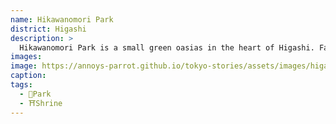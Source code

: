```yaml
---
name: Hikawanomori Park
district: Higashi
description: >
  Hikawanomori Park is a small green oasias in the heart of Higashi. Fairly well hidden, the park is mainly family-oriented, and it even features a sumo ring for kids. Adjacent to the park there's the Shibuya Hikawa-Jinja, a small Shinto shrine. Not meant for tourists, the park is a perfect place where to spend a few hours with the children.
images:
image: https://annoys-parrot.github.io/tokyo-stories/assets/images/higashi_shibuya.jpeg
caption:
tags:
  - 🌳Park
  - ⛩️Shrine
---
```

